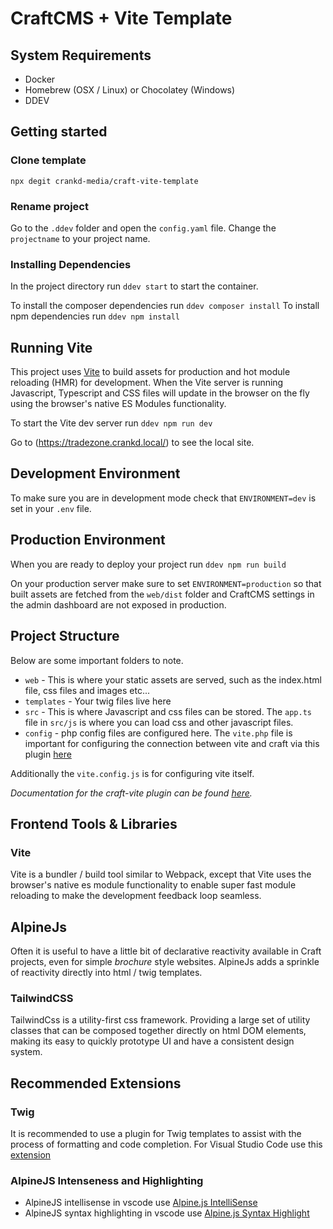 # CraftCMS + Vite Template

## System Requirements

- Docker
- Homebrew (OSX / Linux) or Chocolatey (Windows)
- DDEV

## Getting started

### Clone template

`npx degit crankd-media/craft-vite-template`

### Rename project

Go to the `.ddev` folder and open the `config.yaml` file. Change the `projectname` to your project name.

### Installing Dependencies

In the project directory run `ddev start` to start the container.

To install the composer dependencies run `ddev composer install`
To install npm dependencies run `ddev npm install`

## Running Vite

This project uses [Vite](https://vitejs.dev/) to build assets for production and hot module reloading (HMR) for development. When the Vite server is running Javascript, Typescript and CSS files will update in the browser on the fly using the browser's native ES Modules functionality.

To start the Vite dev server run `ddev npm run dev`

Go to (https://tradezone.crankd.local/) to see the local site.

## Development Environment

To make sure you are in development mode check that `ENVIRONMENT=dev` is set in your `.env` file.

## Production Environment

When you are ready to deploy your project run `ddev npm run build`

On your production server make sure to set `ENVIRONMENT=production` so that built assets are fetched from the `web/dist` folder and CraftCMS settings in the admin dashboard are not exposed in production.

## Project Structure

Below are some important folders to note.

- `web` - This is where your static assets are served, such as the index.html file, css files and images etc...
- `templates` - Your twig files live here
- `src` - This is where Javascript and css files can be stored. The `app.ts` file in `src/js` is where you can load css and other javascript files.
- `config` - php config files are configured here. The `vite.php` file is important for configuring the connection between vite and craft via this plugin [here](https://github.com/nystudio107/craft-vite)

Additionally the `vite.config.js` is for configuring vite itself.

_Documentation for the craft-vite plugin can be found [here](https://nystudio107.com/docs/vite/)._

## Frontend Tools & Libraries

### Vite

Vite is a bundler / build tool similar to Webpack, except that Vite uses the browser's native es module functionality to enable super fast module reloading to make the development feedback loop seamless.

## AlpineJs

Often it is useful to have a little bit of declarative reactivity available in Craft projects, even for simple _brochure_ style websites. AlpineJs adds a sprinkle of reactivity directly into html / twig templates.

### TailwindCSS

TailwindCss is a utility-first css framework. Providing a large set of utility classes that can be composed together directly on html DOM elements, making its easy to quickly prototype UI and have a consistent design system.

## Recommended Extensions

### Twig

It is recommended to use a plugin for Twig templates to assist with the process of formatting and code completion. For Visual Studio Code use this [extension](https://marketplace.visualstudio.com/items?itemName=mblode.twig-language-2)

### AlpineJS Intenseness and Highlighting

- AlpineJS intellisense in vscode use [Alpine.js IntelliSense](https://marketplace.visualstudio.com/items?itemName=adrianwilczynski.alpine-js-intellisense)
- AlpineJS syntax highlighting in vscode use [Alpine.js Syntax Highlight](https://marketplace.visualstudio.com/items?itemName=adrianwilczynski.alpine-js-intellisense)
